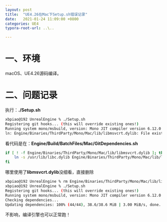 ```yaml
---
layout: post
title:  "UE4.26在Mac下Setup.sh错误记录"
date:   2021-01-24 11:09:00 +0800
categories: UE4
typora-root-url: ..\..

---
```


# 一、环境

macOS、UE4.26源码编译。

# 二、问题记录

执行：**./Setup.sh**

```sh
xbpiao@192 UnrealEngine % ./Setup.sh
Registering git hooks... (this will override existing ones!)
Running system mono/msbuild, version: Mono JIT compiler version 6.12.0.107 (2020-02/a22ed3f094e Wed Oct 28 07:48:22 EDT 2020)
ln: Engine/Binaries/ThirdParty/Mono/Mac/lib/libmsvcrt.dylib: File exists
```

看代码是在：**Engine/Build/BatchFiles/Mac/GitDependencies.sh**

```sh
if [ ! -f Engine/Binaries/ThirdParty/Mono/Mac/lib/libmsvcrt.dylib ]; then
	ln -s /usr/lib/libc.dylib Engine/Binaries/ThirdParty/Mono/Mac/lib/libmsvcrt.dylib
fi
```

哪里使用了**libmsvcrt.dylib**没细看，直接删除

```sh
xbpiao@192 UnrealEngine % rm Engine/Binaries/ThirdParty/Mono/Mac/lib/libmsvcrt.dylib
xbpiao@192 UnrealEngine % ./Setup.sh
Registering git hooks... (this will override existing ones!)
Running system mono/msbuild, version: Mono JIT compiler version 6.12.0.107 (2020-02/a22ed3f094e Wed Oct 28 07:48:22 EDT 2020)
Checking dependencies...
Updating dependencies: 100% (44/44), 38.6/38.6 MiB | 3.00 MiB/s, done.
```

不影响，编译引擎也可以正常跑！